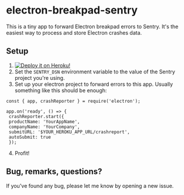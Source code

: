 # electron-breakpad-sentry

This is a tiny app to forward Electron breakpad errors to Sentry. It's the easiest way to process and store Electron crashes data.

## Setup

1. [![Deploy it on Heroku!](https://www.herokucdn.com/deploy/button.svg)](https://heroku.com/deploy)
2. Set the `SENTRY_DSN` environment variable to the value of the Sentry project you're using.
3. Set up your electron project to forward errors to this app. Usually something like this should be enough:
```
const { app, crashReporter } = require('electron');

app.on('ready', () => {
 crashReporter.start({
 productName: 'YourAppName',
 companyName: 'YourCompany',
 submitURL: '$YOUR_HEROKU_APP_URL/crashreport',
 autoSubmit: true
 });
```
4. Profit!

## Bug, remarks, questions?

If you've found any bug, please let me know by opening a new issue.
